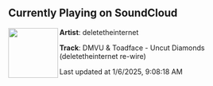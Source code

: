 ## Currently Playing on SoundCloud

[<img align="left" width="100" src="https://i1.sndcdn.com/artworks-eJ6O93tg31i3lhcJ-Uzeryw-t500x500.jpg">](https://soundcloud.com/deletetheinternet/dmvu-toadface-uncut-diamonds-deletetheinternet-re-wire)

**Artist**: deletetheinternet 

**Track**: DMVU & Toadface - Uncut Diamonds (deletetheinternet re-wire)

Last updated at 1/6/2025, 9:08:18 AM
